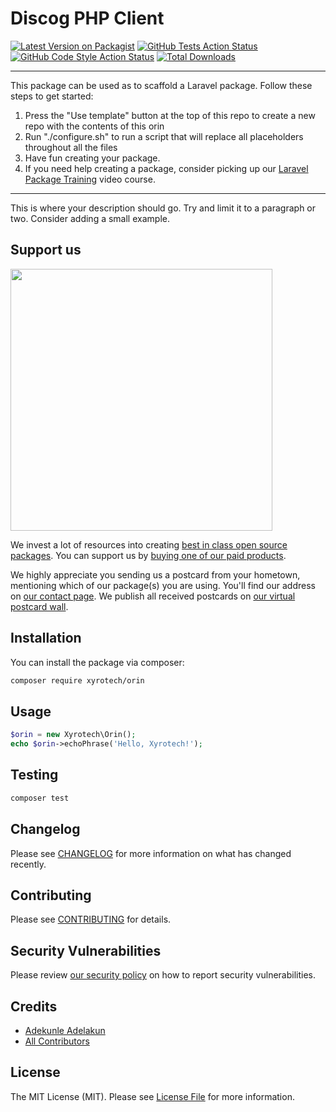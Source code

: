 # Discog PHP Client

[![Latest Version on Packagist](https://img.shields.io/packagist/v/xyrotech/orin.svg?style=flat-square)](https://packagist.org/packages/xyrotech/orin)
[![GitHub Tests Action Status](https://img.shields.io/github/workflow/status/xyrotech/orin/run-tests?label=tests)](https://github.com/xyrotech/orin/actions?query=Tests)
[![GitHub Code Style Action Status](https://img.shields.io/github/workflow/status/xyrotech/orin/Check%20&%20fix%20styling?label=code%20style)](https://github.com/xyrotech/orin/actions?query=workflow%3A"Check+%26+fix+styling"+branch%3Amaster)
[![Total Downloads](https://img.shields.io/packagist/dt/xyrotech/orin.svg?style=flat-square)](https://packagist.org/packages/xyrotech/orin)

---
This package can be used as to scaffold a Laravel package. Follow these steps to get started:

1. Press the "Use template" button at the top of this repo to create a new repo with the contents of this orin
2. Run "./configure.sh" to run a script that will replace all placeholders throughout all the files
3. Have fun creating your package.
4. If you need help creating a package, consider picking up our <a href="https://laravelpackage.training">Laravel Package Training</a> video course.
---

This is where your description should go. Try and limit it to a paragraph or two. Consider adding a small example.

## Support us

[<img src="https://github-ads.s3.eu-central-1.amazonaws.com/orin.jpg?t=1" width="419px" />](https://spatie.be/github-ad-click/orin)

We invest a lot of resources into creating [best in class open source packages](https://spatie.be/open-source). You can support us by [buying one of our paid products](https://spatie.be/open-source/support-us).

We highly appreciate you sending us a postcard from your hometown, mentioning which of our package(s) you are using. You'll find our address on [our contact page](https://spatie.be/about-us). We publish all received postcards on [our virtual postcard wall](https://spatie.be/open-source/postcards).

## Installation

You can install the package via composer:

```bash
composer require xyrotech/orin
```

## Usage

```php
$orin = new Xyrotech\Orin();
echo $orin->echoPhrase('Hello, Xyrotech!');
```

## Testing

```bash
composer test
```

## Changelog

Please see [CHANGELOG](CHANGELOG.md) for more information on what has changed recently.

## Contributing

Please see [CONTRIBUTING](.github/CONTRIBUTING.md) for details.

## Security Vulnerabilities

Please review [our security policy](../../security/policy) on how to report security vulnerabilities.

## Credits

- [Adekunle Adelakun](https://github.com/kunli0)
- [All Contributors](../../contributors)

## License

The MIT License (MIT). Please see [License File](LICENSE.md) for more information.
